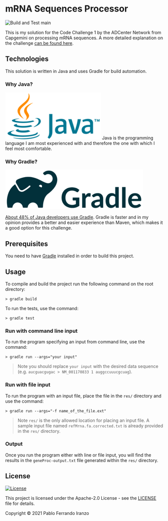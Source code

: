 # mRNA Sequences Processor

![Build and Test main](https://github.com/pabferir/mRNA-Sequences-Processor/actions/workflows/gradle.yml/badge.svg)

This is my solution for the Code Challenge 1 by the ADCenter Network from Capgemini on processing mRNA sequences. A more
detailed explanation on the challenge [can be found here](doc/ADCenter_Network_Code_Challenge_Processing_mRNA_Sequences.pdf).

## Technologies
This solution is written in Java and uses Gradle for build automation.

### Why Java?
<img src="doc/java-logo.png" height="150px"/>
Java is the programming language I am most experienced with and therefore the one with which I feel most comfortable.

### Why Gradle?
<img src="doc/gradle-logo.png" height="125px"/>

[About 48% of Java developers use Gradle](https://www.jetbrains.com/lp/devecosystem-2020/java/). Gradle is faster and in
my opinion provides a better and easier experience than Maven, which makes it a good option for this challenge.

## Prerequisites
You need to have [Gradle](https://gradle.org/install/) installed in order to build this project.

## Usage

To compile and build the project run the following command on the root directory:
```
> gradle build
```
To run the tests, use the command:
```
> gradle test
```

### Run with command line input
To run the program specifying an input from command line, use the command:
```
> gradle run --args="your input"
```
> Note you should replace `your input` with the desired data sequence (e.g. `aucguacgugac > NM_001170833 1 auggccuuucgcuag`).

### Run with file input
To run the program with an input file, place the file in the `res/` directory and use the command:
```
> gradle run --args="-f name_of_the_file.ext"
```
> Note `res/` is the only allowed location for placing an input file. A sample input file named `refMrna.fa.corrected.txt` is already provided in the `res/` directory.

### Output
Once you run the program either with line or file input, you will find the results in the `geneProc-output.txt` file generated within the `res/` directory.

## License

[![License](https://img.shields.io/badge/License-Apache%202.0-blue.svg)](https://opensource.org/licenses/Apache-2.0)

This project is licensed under the Apache-2.0 License - see the [LICENSE](LICENSE) file for details.

Copyright © 2021 Pablo Ferrando Iranzo
